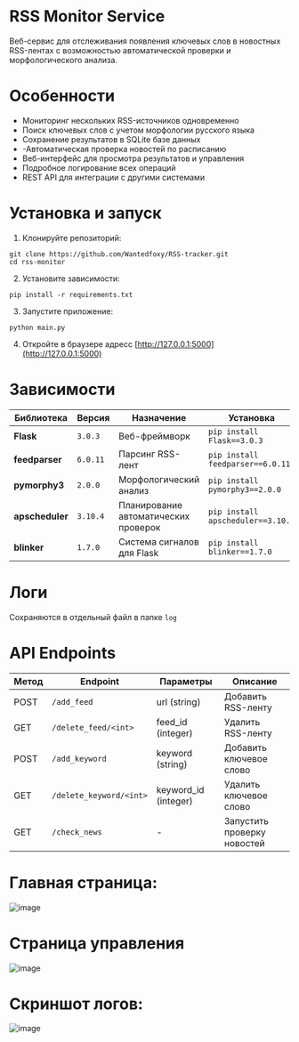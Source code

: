 # RSS Monitor Service
Веб-сервис для отслеживания появления ключевых слов в новостных RSS-лентах с возможностью автоматической проверки и морфологического анализа.

# Особенности
- Мониторинг нескольких RSS-источников одновременно
- Поиск ключевых слов с учетом морфологии русского языка
- Сохранение результатов в SQLite базе данных
- -Автоматическая проверка новостей по расписанию
- Веб-интерфейс для просмотра результатов и управления
- Подробное логирование всех операций
- REST API для интеграции с другими системами

# Установка и запуск
1. Клонируйте репозиторий:
```
git clone https://github.com/Wantedfoxy/RSS-tracker.git
cd rss-monitor
```
2. Установите зависимости:
```
pip install -r requirements.txt
```
3. Запустите приложение:
```
python main.py
```
4. Откройте в браузере адресс
[http://127.0.0.1:5000](http://127.0.0.1:5000)

# Зависимости
| Библиотека      | Версия   | Назначение                     | Установка                     |
|-----------------|----------|--------------------------------|-------------------------------|
| **Flask**       | `3.0.3`  | Веб-фреймворк                  | `pip install Flask==3.0.3`    |
| **feedparser**  | `6.0.11` | Парсинг RSS-лент               | `pip install feedparser==6.0.11` |
| **pymorphy3**   | `2.0.0`  | Морфологический анализ         | `pip install pymorphy3==2.0.0` |
| **apscheduler** | `3.10.4` | Планирование автоматических проверок | `pip install apscheduler==3.10.4` |
| **blinker**     | `1.7.0`  | Система сигналов для Flask     | `pip install blinker==1.7.0`  |

# Логи
Сохраняются в отдельный файл в папке `log`

# API Endpoints
| Метод  | Endpoint                 | Параметры          | Описание                     |
|--------|--------------------------|--------------------|------------------------------|
| POST   | `/add_feed`              | url (string)       | Добавить RSS-ленту           |
| GET    | `/delete_feed/<int>`     | feed_id (integer)  | Удалить RSS-ленту            |
| POST   | `/add_keyword`           | keyword (string)   | Добавить ключевое слово      |
| GET    | `/delete_keyword/<int>`  | keyword_id (integer)| Удалить ключевое слово       |
| GET    | `/check_news`            | -                  | Запустить проверку новостей  |

# Главная страница:
![image](https://github.com/user-attachments/assets/2a9b0097-5e4b-440a-b11b-62304c78fad5)

# Страница управления
![image](https://github.com/user-attachments/assets/ceee6858-e761-4522-b9f0-f36cf8daa49c)

# Скриншот логов:
![image](https://github.com/user-attachments/assets/675b017b-c132-4267-aaca-394bf763176a)
